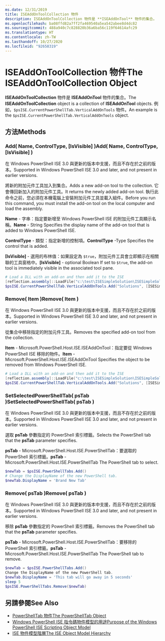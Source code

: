 ```yaml
---
ms.date: 12/31/2019
title: ISEAddOnToolCollection 物件
description: ISEAddOnToolCollection 物件是 **ISEAddOnTool** 物件的集合。
ms.openlocfilehash: ba08ffd82a7ff2fa469540a5ea542abee8d4dc82
ms.sourcegitcommit: 488a940c7c828820b36a6ba56c119f64614afc29
ms.translationtype: HT
ms.contentlocale: zh-TW
ms.lasthandoff: 10/27/2020
ms.locfileid: "92658319"
---
```

# <a name="the-iseaddontoolcollection-object"></a><span data-ttu-id="e43bd-103">ISEAddOnToolCollection 物件</span><span class="sxs-lookup"><span data-stu-id="e43bd-103">The ISEAddOnToolCollection Object</span></span>

<span data-ttu-id="e43bd-104">**ISEAddOnToolCollection** 物件是 **ISEAddOnTool** 物件的集合。</span><span class="sxs-lookup"><span data-stu-id="e43bd-104">The **ISEAddOnToolCollection** object is a collection of **ISEAddOnTool** objects.</span></span> <span data-ttu-id="e43bd-105">例如，`$psISE.CurrentPowerShellTab.VerticalAddOnTools` 物件。</span><span class="sxs-lookup"><span data-stu-id="e43bd-105">An example is the `$psISE.CurrentPowerShellTab.VerticalAddOnTools` object.</span></span>

## <a name="methods"></a><span data-ttu-id="e43bd-106">方法</span><span class="sxs-lookup"><span data-stu-id="e43bd-106">Methods</span></span>

### <a name="add-name-controltype-isvisible-"></a><span data-ttu-id="e43bd-107">Add\( Name, ControlType, \[IsVisible\] \)</span><span class="sxs-lookup"><span data-stu-id="e43bd-107">Add\( Name, ControlType, \[IsVisible\] \)</span></span>

<span data-ttu-id="e43bd-108">在 Windows PowerShell ISE 3.0 與更新的版本中支援，而且不存在於之前的版本。</span><span class="sxs-lookup"><span data-stu-id="e43bd-108">Supported in Windows PowerShell ISE 3.0 and later, and not present in earlier versions.</span></span>

<span data-ttu-id="e43bd-109">將新的附加元件工具加入到集合。</span><span class="sxs-lookup"><span data-stu-id="e43bd-109">Adds a new add-on tool to the collection.</span></span> <span data-ttu-id="e43bd-110">它會傳回新加入的附加元件工具。</span><span class="sxs-lookup"><span data-stu-id="e43bd-110">It returns the newly added add-on tool.</span></span> <span data-ttu-id="e43bd-111">執行此命令之前，您必須在本機電腦上安裝附加元件工具並載入組件。</span><span class="sxs-lookup"><span data-stu-id="e43bd-111">Before you run this command, you must install the add-on tool on the local computer and load the assembly.</span></span>

<span data-ttu-id="e43bd-112">**Name** - 字串：指定要新增至 Windows PowerShell ISE 的附加元件工具顯示名稱。</span><span class="sxs-lookup"><span data-stu-id="e43bd-112">**Name** - String Specifies the display name of the add-on tool that is added to Windows PowerShell ISE.</span></span>

<span data-ttu-id="e43bd-113">**ControlType** - 類型：指定新增的控制項。</span><span class="sxs-lookup"><span data-stu-id="e43bd-113">**ControlType** -Type Specifies the control that is added.</span></span>

<span data-ttu-id="e43bd-114">**\[IsVisible\]** - 選用的布林值：如果設定為 `$true`，附加元件工具會立即顯示在相關聯的工具窗格中。</span><span class="sxs-lookup"><span data-stu-id="e43bd-114">**\[IsVisible\]** - optional Boolean If set to `$true`, the add-on tool is immediately visible in the associated tool pane.</span></span>

```powershell
# Load a DLL with an add-on and then add it to the ISE
[reflection.assembly]::LoadFile("c:\test\ISESimpleSolution\ISESimpleSolution.dll")
$psISE.CurrentPowerShellTab.VerticalAddOnTools.Add("Solutions", [ISESimpleSolution.Solution], $true)
```

### <a name="remove-item-"></a><span data-ttu-id="e43bd-115">Remove\( Item \)</span><span class="sxs-lookup"><span data-stu-id="e43bd-115">Remove\( Item \)</span></span>

<span data-ttu-id="e43bd-116">在 Windows PowerShell ISE 3.0 與更新的版本中支援，而且不存在於之前的版本。</span><span class="sxs-lookup"><span data-stu-id="e43bd-116">Supported in Windows PowerShell ISE 3.0 and later, and not present in earlier versions.</span></span>

<span data-ttu-id="e43bd-117">從集合中移除指定的附加元件工具。</span><span class="sxs-lookup"><span data-stu-id="e43bd-117">Removes the specified add-on tool from the collection.</span></span>

<span data-ttu-id="e43bd-118">**Item** - Microsoft.PowerShell.Host.ISE.ISEAddOnTool：指定要從 Windows PowerShell ISE 移除的物件。</span><span class="sxs-lookup"><span data-stu-id="e43bd-118">**Item** - Microsoft.PowerShell.Host.ISE.ISEAddOnTool Specifies the object to be removed from Windows PowerShell ISE.</span></span>

```powershell
# Load a DLL with an add-on and then add it to the ISE
[reflection.assembly]::LoadFile("c:\test\ISESimpleSolution\ISESimpleSolution.dll")
$psISE.CurrentPowerShellTab.VerticalAddOnTools.Add("Solutions", [ISESimpleSolution.Solution], $true)
```

### <a name="setselectedpowershelltab-pstab-"></a><span data-ttu-id="e43bd-119">SetSelectedPowerShellTab\( psTab \)</span><span class="sxs-lookup"><span data-stu-id="e43bd-119">SetSelectedPowerShellTab\( psTab \)</span></span>

<span data-ttu-id="e43bd-120">在 Windows PowerShell ISE 3.0 與更新的版本中支援，而且不存在於之前的版本。</span><span class="sxs-lookup"><span data-stu-id="e43bd-120">Supported in Windows PowerShell ISE 3.0 and later, and not present in earlier versions.</span></span>

<span data-ttu-id="e43bd-121">選取 **psTab** 參數指定的 PowerShell 索引標籤。</span><span class="sxs-lookup"><span data-stu-id="e43bd-121">Selects the PowerShell tab that the **psTab** parameter specifies.</span></span>

<span data-ttu-id="e43bd-122">**psTab** - Microsoft.PowerShell.Host.ISE.PowerShellTab：要選取的 PowerShell 索引標籤。</span><span class="sxs-lookup"><span data-stu-id="e43bd-122">**psTab** - Microsoft.PowerShell.Host.ISE.PowerShellTab The PowerShell tab to select.</span></span>

```powershell
$newTab = $psISE.PowerShellTabs.Add()
# Change the DisplayName of the new PowerShell tab.
$newTab.DisplayName = 'Brand New Tab'
```

### <a name="remove-pstab-"></a><span data-ttu-id="e43bd-123">Remove\( psTab \)</span><span class="sxs-lookup"><span data-stu-id="e43bd-123">Remove\( psTab \)</span></span>

<span data-ttu-id="e43bd-124">在 Windows PowerShell ISE 3.0 與更新的版本中支援，而且不存在於之前的版本。</span><span class="sxs-lookup"><span data-stu-id="e43bd-124">Supported in Windows PowerShell ISE 3.0 and later, and not present in earlier versions.</span></span>

<span data-ttu-id="e43bd-125">移除 **psTab** 參數指定的 PowerShell 索引標籤。</span><span class="sxs-lookup"><span data-stu-id="e43bd-125">Removes the PowerShell tab that the **psTab** parameter specifies.</span></span>

<span data-ttu-id="e43bd-126">**psTab** - Microsoft.PowerShell.Host.ISE.PowerShellTab：要移除的 PowerShell 索引標籤。</span><span class="sxs-lookup"><span data-stu-id="e43bd-126">**psTab** - Microsoft.PowerShell.Host.ISE.PowerShellTab The PowerShell tab to remove.</span></span>

```powershell
$newTab = $psISE.PowerShellTabs.Add()
Change the DisplayName of the new PowerShell tab.
$newTab.DisplayName = 'This tab will go away in 5 seconds'
sleep 5
$psISE.PowerShellTabs.Remove($newTab)
```

## <a name="see-also"></a><span data-ttu-id="e43bd-127">另請參閱</span><span class="sxs-lookup"><span data-stu-id="e43bd-127">See Also</span></span>

- [<span data-ttu-id="e43bd-128">PowerShellTab 物件</span><span class="sxs-lookup"><span data-stu-id="e43bd-128">The PowerShellTab Object</span></span>](The-PowerShellTab-Object.md)
- [<span data-ttu-id="e43bd-129">Windows PowerShell ISE 指令碼物件模型的用途</span><span class="sxs-lookup"><span data-stu-id="e43bd-129">Purpose of the Windows PowerShell ISE Scripting Object Model</span></span>](Purpose-of-the-Windows-PowerShell-ISE-Scripting-Object-Model.md)
- [<span data-ttu-id="e43bd-130">ISE 物件模型階層</span><span class="sxs-lookup"><span data-stu-id="e43bd-130">The ISE Object Model Hierarchy</span></span>](The-ISE-Object-Model-Hierarchy.md)
